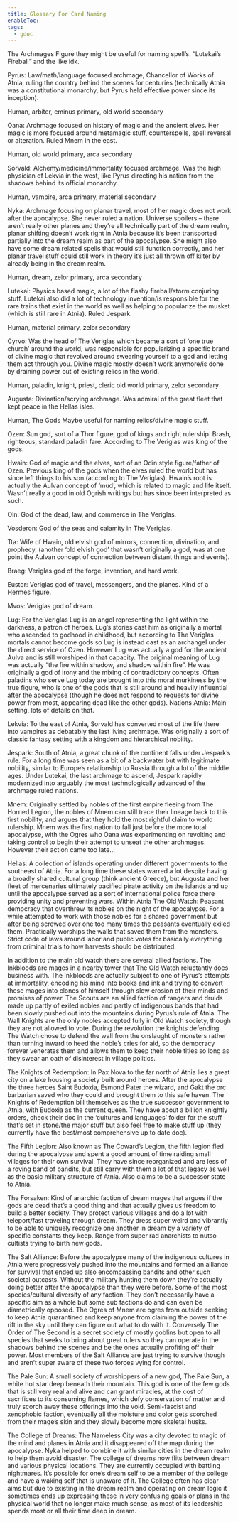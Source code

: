 ```yaml
---
title: Glossary For Card Naming
enableToc: 
tags:
  - gdoc
---
```

The Archmages
Figure they might be useful for naming spell’s. “Lutekai’s Fireball” and the like idk.

Pyrus: Law/math/language focused archmage, Chancellor of Works of Atnia, ruling the country behind the scenes for centuries (technically Atnia was a constitutional monarchy, but Pyrus held effective power since its inception). 

Human, arbiter, eminus primary, old world secondary

Oana: Archmage focused on history of magic and the ancient elves. Her magic is more focused around metamagic stuff, counterspells, spell reversal or alteration. Ruled Mnem in the east.

Human, old world primary, arca secondary

Sorvald: Alchemy/medicine/immortality focused archmage. Was the high physician of Lekvia in the west, like Pyrus directing his nation from the shadows behind its official monarchy.

Human, vampire, arca primary, material secondary

Nyka: Archmage focusing on planar travel, most of her magic does not work after the apocalypse. She never ruled a nation. Universe spoilers – there aren’t really other planes and they’re all technically part of the dream realm, planar shifting doesn’t work right in Atnia because it’s been transported partially into the dream realm as part of the apocalypse. She might also have some dream related spells that would still function correctly, and her planar travel stuff could still work in theory it’s just all thrown off kilter by already being in the dream realm.

Human, dream, zelor primary, arca secondary

Lutekai: Physics based magic, a lot of the flashy fireball/storm conjuring stuff. Lutekai also did a lot of technology invention/is responsible for the rare trains that exist in the world as well as helping to popularize the musket (which is still rare in Atnia). Ruled Jespark. 

Human, material primary, zelor secondary

Cyrvo: Was the head of The Veriglas which became a sort of ‘one true church’ around the world, was responsible for popularizing a specific brand of divine magic that revolved around swearing yourself to a god and letting them act through you. Divine magic mostly doesn’t work anymore/is done by draining power out of existing relics in the world. 

Human, paladin, knight, priest, cleric old world primary, zelor secondary

Augusta: Divination/scrying archmage. Was admiral of the great fleet that kept peace in the Hellas isles.

Human, 
The Gods
Maybe useful for naming relics/divine magic stuff.

Ozen: Sun god, sort of a Thor figure, god of kings and right rulership. Brash, righteous, standard paladin fare. According to The Veriglas was king of the gods.

Hwain: God of magic and the elves, sort of an Odin style figure/father of Ozen. Previous king of the gods when the elves ruled the world but has since left things to his son (according to The Veriglas). Hwain’s root is actually the Aulvan concept of ‘mud’, which is related to magic and life itself. Wasn’t really a good in old Ogrish writings but has since been interpreted as such.

Oln: God of the dead, law, and commerce in The Veriglas. 

Vosderon: God of the seas and calamity in The Veriglas.

Tta: Wife of Hwain, old elvish god of mirrors, connection, divination, and prophecy. (another ‘old elvish god’ that wasn’t originally a god, was at one point the Aulvan concept of connection between distant things and events).

Braeg: Veriglas god of the forge, invention, and hard work. 

Eustor: Veriglas god of travel, messengers, and the planes. Kind of a Hermes figure.

Mvos: Veriglas god of dream. 

Lug: For the Veriglas Lug is an angel representing the light within the darkness, a patron of heroes. Lug’s stories cast him as originally a mortal who ascended to godhood in childhood, but according to The Veriglas mortals cannot become gods so Lug is instead cast as an archangel under the direct service of Ozen. However Lug was actually a god for the ancient Aulva and is still worshiped in that capacity. The original meaning of Lug was actually “the fire within shadow, and shadow within fire”. He was originally a god of irony and the mixing of contradictory concepts. Often paladins who serve Lug today are brought into this moral murkiness by the true figure, who is one of the gods that is still around and heavily influential after the apocalypse (though he does not respond to requests for divine power from most, appearing dead like the other gods). 
Nations
Atnia: Main setting, lots of details on that.

Lekvia: To the east of Atnia, Sorvald has converted most of the life there into vampires as debatably the last living archmage. Was originally a sort of classic fantasy setting with a kingdom and hierarchical nobility.

Jespark: South of Atnia, a great chunk of the continent falls under Jespark’s rule. For a long time was seen as a bit of a backwater but with legitimate nobility, similar to Europe’s relationship to Russia through a lot of the middle ages. Under Lutekai, the last archmage to ascend, Jespark rapidly modernized into arguably the most technologically advanced of the archmage ruled nations.

Mnem: Originally settled by nobles of the first empire fleeing from The Horned Legion, the nobles of Mnem can still trace their lineage back to this first nobility, and argues that they hold the most rightful claim to world rulership. Mnem was the first nation to fall just before the more total apocalypse, with the Ogres who Oana was experimenting on revolting and taking control to begin their attempt to unseat the other archmages. However their action came too late…

Hellas: A collection of islands operating under different governments to the southeast of Atnia. For a long time these states warred a lot despite having a broadly shared cultural group (think ancient Greece), but Augusta and her fleet of mercenaries ultimately pacified pirate activity on the islands and up until the apocalypse served as a sort of international police force there providing unity and preventing wars. 
Within Atnia
The Old Watch: Peasant democracy that overthrew its nobles on the night of the apocalypse. For a while attempted to work with those nobles for a shared government but after being screwed over one too many times the peasants eventually exiled them. Practically worships the walls that saved them from the monsters. Strict code of laws around labor and public votes for basically everything from criminal trials to how harvests should be distributed.

In addition to the main old watch there are several allied factions. The Inkbloods are mages in a nearby tower that The Old Watch reluctantly does business with. The Inkbloods are actually subject to one of Pyrus’s attempts at immortality, encoding his mind into books and ink and trying to convert these mages into clones of himself through slow erosion of their minds and promises of power. The Scouts are an allied faction of rangers and druids made up partly of exiled nobles and partly of indigenous bands that had been slowly pushed out into the mountains during Pyrus’s rule of Atnia. The Wall Knights are the only nobles accepted fully in Old Watch society, though they are not allowed to vote. During the revolution the knights defending The Watch chose to defend the wall from the onslaught of monsters rather than turning inward to heed the noble’s cries for aid, so the democracy forever venerates them and allows them to keep their noble titles so long as they swear an oath of disinterest in village politics.

The Knights of Redemption: In Pax Nova to the far north of Atnia lies a great city on a lake housing a society built around heroes. After the apocalypse the three heroes Saint Eudoxia, Esmond Pater the wizard, and Gakt the orc barbarian saved who they could and brought them to this safe haven. The Knights of Redemption bill themselves as the true successor government to Atnia, with Eudoxia as the current queen. They have about a billion knightly orders, check their doc in the ‘cultures and languages’ folder for the stuff that’s set in stone/the major stuff but also feel free to make stuff up (they currently have the best/most comprehensive up to date doc). 

The Fifth Legion: Also known as The Coward’s Legion, the fifth legion fled during the apocalypse and spent a good amount of time raiding small villages for their own survival. They have since reorganized and are less of a roving band of bandits, but still carry with them a lot of that legacy as well as the basic military structure of Atnia. Also claims to be a successor state to Atnia. 

The Forsaken: Kind of anarchic faction of dream mages that argues if the gods are dead that’s a good thing and that actually gives us freedom to build a better society. They protect various villages and do a lot with teleport/fast traveling through dream. They dress super weird and vibrantly to be able to uniquely recognize one another in dream by a variety of specific constants they keep. Range from super rad anarchists to nutso cultists trying to birth new gods. 

The Salt Alliance: Before the apocalypse many of the indigenous cultures in Atnia were progressively pushed into the mountains and formed an alliance for survival that ended up also encompassing bandits and other such societal outcasts. Without the military hunting them down they’re actually doing better after the apocalypse than they were before. Some of the most species/cultural diversity of any faction. They don’t necessarily have a specific aim as a whole but some sub factions do and can even be diametrically opposed. The Ogres of Mnem are ogres from outside seeking to keep Atnia quarantined and keep anyone from claiming the power of the rift in the sky until they can figure out what to do with it. Conversely The Order of The Second is a secret society of mostly goblins but open to all species that seeks to bring about great rulers so they can operate in the shadows behind the scenes and be the ones actually profiting off their power. Most members of the Salt Alliance are just trying to survive though and aren’t super aware of these two forces vying for control. 

The Pale Sun: A small society of worshippers of a new god, The Pale Sun, a white hot star deep beneath their mountain. This god is one of the few gods that is still very real and alive and can grant miracles, at the cost of sacrifices to its consuming flames, which defy conservation of matter and truly scorch away these offerings into the void. Semi-fascist and xenophobic faction, eventually all the moisture and color gets scorched from their mage’s skin and they slowly become more skeletal husks. 

The College of Dreams: The Nameless City was a city devoted to magic of the mind and planes in Atnia and it disappeared off the map during the apocalypse. Nyka helped to combine it with similar cities in the dream realm to help them avoid disaster. The college of dreams now flits between dream and various physical locations. They are currently occupied with battling nightmares. It’s possible for one’s dream self to be a member of the college and have a waking self that is unaware of it. The College often has clear aims but due to existing in the dream realm and operating on dream logic it sometimes ends up expressing these in very confusing goals or plans in the physical world that no longer make much sense, as most of its leadership spends most or all their time deep in dream. 

